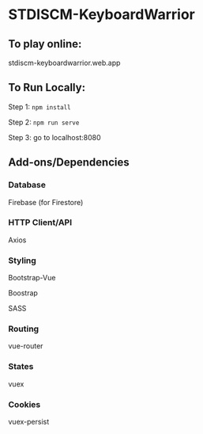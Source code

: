 # STDISCM-KeyboardWarrior

## To play online:

stdiscm-keyboardwarrior.web.app

## To Run Locally:
Step 1: `npm install`

Step 2: `npm run serve`

Step 3: go to localhost:8080

## Add-ons/Dependencies
### Database
Firebase (for Firestore)

### HTTP Client/API
Axios

### Styling
Bootstrap-Vue

Boostrap

SASS

### Routing
vue-router

### States
vuex

### Cookies
vuex-persist

